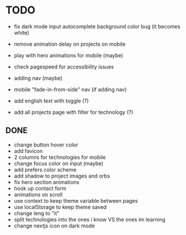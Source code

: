 # TODO

- fix dark mode input autocomplete background color bug (it becomes white)
- remove animation delay on projects on mobile
- play with hero animations for mobile (maybe)
- check pagespeed for accessibility issues

- adding nav (maybe)
- mobile "fade-in-from-side" nav (if adding nav)

- add english text with toggle (?)
- add all projects page with filter for technology (?)

## DONE

- change button hover color
- add favicon
- 2 columns for technologies for mobile
- change focus color on input (maybe)
- add prefers color scheme
- add shadow to project images and orbs
- fix hero section animations
- hook up contact form
- animations on scroll
- use context to keep theme variable between pages
- use localStorage to keep theme saved
- change leng to "it"
- split technologies into the ones i know VS the ones im learning
- change nextjs icon on dark mode
